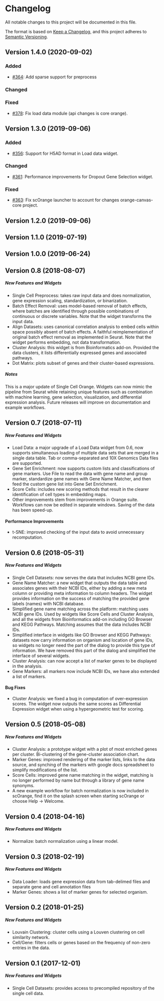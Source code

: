 # Changelog
All notable changes to this project will be documented in this file.

The format is based on [Keep a Changelog](https://keepachangelog.com/en/1.0.0/),
and this project adheres to [Semantic Versioning](https://semver.org/spec/v2.0.0.html).

Version 1.4.0 (2020-09-02)
-------------------------

### Added
- [#364](https://github.com/biolab/orange3-single-cell/pull/364): Add sparse support for preprocess


### Changed


### Fixed
- [#378](https://github.com/biolab/orange3-single-cell/pull/378): Fix load data module (api changes is core orange).

Version 1.3.0 (2019-09-06)
--------------------------

### Added
- [#356](https://github.com/biolab/orange3-single-cell/pull/356): Support for H5AD format in Load data widget.

### Changed
- [#361](https://github.com/biolab/orange3-single-cell/pull/361): Performance improvements for Dropout Gene Selection widget.

### Fixed
- [#363](https://github.com/biolab/orange3-single-cell/pull/363): Fix scOrange launcher to account for changes orange-canvas-core project.

Version 1.2.0 (2019-09-06)
--------------------------

Version 1.1.0 (2019-07-19)
--------------------------

Version 1.0.0 (2019-06-24)
--------------------------

Version 0.8 (2018-08-07)
------------------------
##### New Features and Widgets
* Single Cell Preprocess: takes raw input data and does normalization, gene expression scaling, standardization, or binarization.
* Batch Effect Removal: uses model-based removal of batch effects, where batches are identified through possible combinations of continuous or discrete variables. Note that the widget transforms the input data.
* Align Datasets: uses canonical correlation analysis to embed cells within space possibly absent of batch effects. A faithful reimplementation of original batch effect removal as implemented in Seurat. Note that the widget performs embedding, not data transformation.
* Cluster Analysis: this widget is from Bioinformatics add-on. Provided the data clusters, it lists differentially expressed genes and associated pathways.
* Dot Matrix: plots subset of genes and their cluster-based expressions.

##### Notes
This is a major update of Single Cell Orange. Widgets can now mimic the pipeline from Seurat while retaining unique features such as combination with machine learning, gene selection, visualization, and differential expression analysis. Future releases will improve on documentation and example workflows.

Version 0.7 (2018-07-11)
------------------------
##### New Features and Widgets
* Load Data: a major upgrade of a Load Data widget from 0.6, now supports simultaneous loading of multiple data sets that are merged in a single data table. Tab or comma-separated and 10X Genomics Data files are supported.
* Gene Set Enrichment: now supports custom lists and classifications of gene markers. Use File to read the data with gene name and group marker, standardize gene names with Gene Name Matcher, and then feed the custom gene list into Gene Set Enrichment.
* Score Cells: includes new scoring methods that result in the clearer identification of cell types in embedding maps.
* Other improvements stem from improvements in Orange suite. Workflows can now be edited in separate windows. Saving of the data has been speed-up.

#### Performance Improvements
* t-SNE: improved checking of the input data to avoid unnecessary recomputation.

Version 0.6 (2018-05-31)
------------------------
##### New Features and Widgets
* Single Cell Datasets: now serves the data that includes NCBI gene IDs.
* Gene Name Matcher: a new widget that outputs the data table and associates genes with their NCBI IDs, either by adding a new meta column or providing meta information to column headers. The widget provides information on the success of matching the provided gene labels (names) with NCBI database.
* Simplified gene name matching across the platform: matching uses NCBI gene IDs. Used by widgets like Score Cells and Cluster Analysis, and all the widgets from Bioinformatics add-on including GO Browser and KEGG Pathways. Matching assumes that the data includes NCBI IDs. 
* Simplified interface in widgets like GO Browser and KEGG Pathways: datasets now carry information on organism and location of gene IDs, so widgets no longer need the part of the dialog to provide this type of information. We have removed this part of the dialog and simplified the interface of several widgets.
* Cluster Analysis: can now accept a list of marker genes to be displayed in the analysis.
* Gene Markers: all markers now include NCBI IDs, we have also extended a list of markers.

#### Bug Fixes
* Cluster Analysis: we fixed a bug in computation of over-expression scores. The widget now outputs the same scores as Differential Expression widget when using a hypergeometric test for scoring.

Version 0.5 (2018-05-08)
------------------------
##### New Features and Widgets
* Cluster Analysis: a prototype widget with a plot of most enriched genes per cluster. Bi-clustering of the gene-cluster association chart.
* Marker Genes: improved rendering of the marker lists, links to the data source, and synching of the markers with google docs spreadsheet to simplify modifications of the list.
* Score Cells: improved gene name matching in the widget, matching is no longer performed by name but through a library of gene name synonyms.
* A new example workflow for batch normalization is now included in scOrange, find it on the splash screen when starting scOrange or choose Help -> Welcome.

Version 0.4 (2018-04-16)
------------------------
##### New Features and Widgets
 * Normalize: batch normalization using a linear model.

Version 0.3 (2018-02-19)
------------------------
##### New Features and Widgets
 * Data Loader: loads gene expression data from tab-delimed files and separate gene and cell annotation files
 * Marker Genes: shows a list of marker genes for selected organism.


Version 0.2 (2018-01-25)
------------------------
##### New Features and Widgets
 * Louvain Clustering: cluster cells using a Louven clustering on cell similarity network.
 * Cell/Gene: filters cells or genes based on the frequency of non-zero entries in the data.


Version 0.1 (2017-12-01)
------------------------
##### New Features and Widgets
 * Single Cell Datasets: provides access to precompiled repository of the single cell data.
